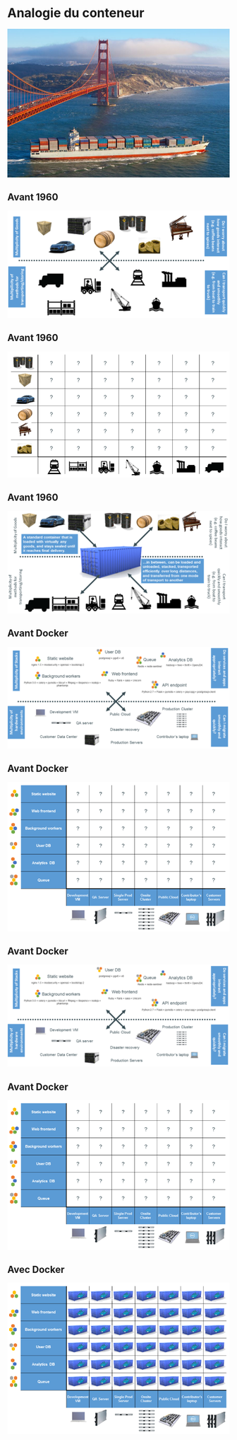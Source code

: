 # Analogie du conteneur

![](ressources/goldengate-containers.jpg)



## Avant 1960

![](ressources/cargo-transport-pre-1960.png)



## Avant 1960

![](ressources/also-a-matrix-from-hell.png)



## Avant 1960

![](ressources/intermodal-shipping-container.png)



## Avant Docker

![](ressources/the-challenge.png)



## Avant Docker

![](ressources/the-matrix-from-hell.png)



## Avant Docker

![](ressources/the-challenge.png)



## Avant Docker

![](ressources/the-matrix-from-hell.png)



## Avec Docker

![](ressources/eliminates-matrix-from-hell.png)


